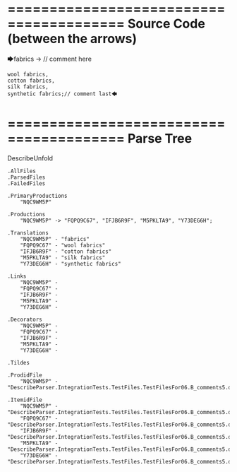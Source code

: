 ========================================
Source Code (between the arrows)
========================================

🡆fabrics -> // comment here

    wool fabrics,
    cotton fabrics,
    silk fabrics,
    synthetic fabrics;// comment last🡄

========================================
Parse Tree
========================================
DescribeUnfold

    .AllFiles
    .ParsedFiles
    .FailedFiles

    .PrimaryProductions
        "NQC9WM5P" 

    .Productions
        "NQC9WM5P" -> "FQPQ9C67", "IFJB6R9F", "M5PKLTA9", "Y73DEG6H";

    .Translations
        "NQC9WM5P" - "fabrics"
        "FQPQ9C67" - "wool fabrics"
        "IFJB6R9F" - "cotton fabrics"
        "M5PKLTA9" - "silk fabrics"
        "Y73DEG6H" - "synthetic fabrics"

    .Links
        "NQC9WM5P" - 
        "FQPQ9C67" - 
        "IFJB6R9F" - 
        "M5PKLTA9" - 
        "Y73DEG6H" - 

    .Decorators
        "NQC9WM5P" - 
        "FQPQ9C67" - 
        "IFJB6R9F" - 
        "M5PKLTA9" - 
        "Y73DEG6H" - 

    .Tildes

    .ProdidFile
        "NQC9WM5P" - "DescribeParser.IntegrationTests.TestFiles.TestFilesFor06.B_comments5.ds"

    .ItemidFile
        "NQC9WM5P" - "DescribeParser.IntegrationTests.TestFiles.TestFilesFor06.B_comments5.ds"
        "FQPQ9C67" - "DescribeParser.IntegrationTests.TestFiles.TestFilesFor06.B_comments5.ds"
        "IFJB6R9F" - "DescribeParser.IntegrationTests.TestFiles.TestFilesFor06.B_comments5.ds"
        "M5PKLTA9" - "DescribeParser.IntegrationTests.TestFiles.TestFilesFor06.B_comments5.ds"
        "Y73DEG6H" - "DescribeParser.IntegrationTests.TestFiles.TestFilesFor06.B_comments5.ds"

